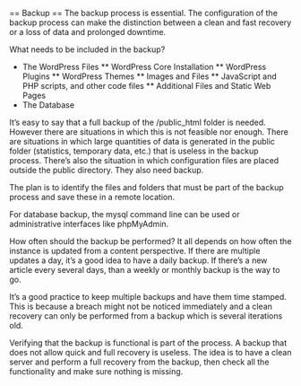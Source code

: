
== Backup ==
The backup process is essential. The configuration of the backup process can make the distinction between a clean and fast recovery or a loss of data and prolonged downtime.

What needs to be included in the backup?

* The WordPress Files
** WordPress Core Installation
** WordPress Plugins
** WordPress Themes
** Images and Files
** JavaScript and PHP scripts, and other code files
** Additional Files and Static Web Pages
* The Database

It’s easy to say that a full backup of the /public_html folder is needed. However there are situations in which this is not feasible nor enough. There are situations in which large quantities of data is generated in the public folder (statistics, temporary data, etc.) that is useless in the backup process. There’s also the situation in which configuration files are placed outside the public directory. They also need backup.

The plan is to identify the files and folders that must be part of the backup process and save these in a remote location.

For database backup, the mysql command line can be used or administrative interfaces like phpMyAdmin. 

How often should the backup be performed? It all depends on how often the instance is updated from a content perspective. If there are multiple updates a day, it’s a good idea to have a daily backup. If there’s a new article every several days, than a weekly or monthly backup is the way to go.

It’s a good practice to keep multiple backups and have them time stamped. This is because a breach might not be noticed immediately and a clean recovery can only be performed from a backup which is several iterations old. 

Verifying that the backup is functional is part of the process. A backup that does not allow quick and full recovery is useless. The idea is to have a clean server and perform a full recovery from the backup, then check all the functionality and make sure nothing is missing.

